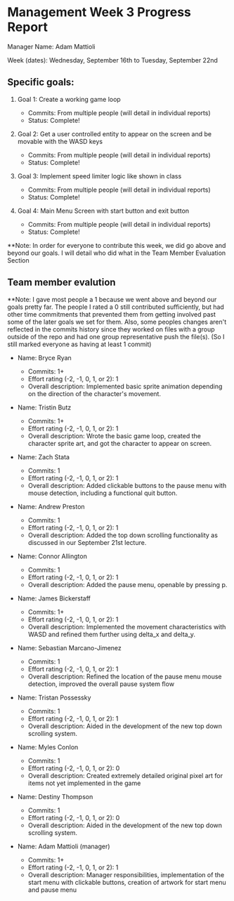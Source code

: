 # Management Week 3 Progress Report

Manager Name: Adam Mattioli

Week (dates): Wednesday, September 16th to Tuesday, September 22nd

## Specific goals:

1. Goal 1: Create a working game loop
	* Commits: From multiple people (will detail in individual reports)
	* Status: Complete!

2. Goal 2: Get a user controlled entity to appear on the screen and be movable with the WASD keys
	* Commits: From multiple people (will detail in individual reports)
	* Status: Complete!
	
3. Goal 3: Implement speed limiter logic like shown in class
	* Commits: From multiple people (will detail in individual reports)
	* Status: Complete!
	
4. Goal 4: Main Menu Screen with start button and exit button
	* Commits: From multiple people (will detail in individual reports)
	* Status: Complete!
	
**Note: In order for everyone to contribute this week, we did go above and beyond our goals.
I will detail who did what in the Team Member Evaluation Section

## Team member evalution

**Note: I gave most people a 1 because we went above and beyond our goals pretty far.
The people I rated a 0 still contributed sufficiently, but had other time commitments that
prevented them from getting involved past some of the later goals we set for them.
Also, some peoples changes aren't reflected in the commits history since they worked on files
with a group outside of the repo and had one group representative push the file(s). 
(So I still marked everyone as having at least 1 commit)

* Name: Bryce Ryan
	* Commits: 1+
	* Effort rating (-2, -1, 0, 1, or 2): 1
	* Overall description: Implemented basic sprite animation depending
	on the direction of the character's movement.

* Name: Tristin Butz
	* Commits: 1+
	* Effort rating (-2, -1, 0, 1, or 2): 1
	* Overall description: Wrote the basic game loop, created the character sprite
	art, and got the character to appear on screen.
	
* Name: Zach Stata
	* Commits: 1
	* Effort rating (-2, -1, 0, 1, or 2): 1
	* Overall description: Added clickable buttons to the pause menu with
	mouse detection, including a functional quit button.

* Name: Andrew Preston
	* Commits: 1
	* Effort rating (-2, -1, 0, 1, or 2): 1
	* Overall description: Added the top down scrolling functionality
	as discussed in our September 21st lecture.

* Name: Connor Allington
	* Commits: 1
	* Effort rating (-2, -1, 0, 1, or 2): 1
	* Overall description: Added the pause menu, openable by pressing p.

* Name: James Bickerstaff
	* Commits: 1+
	* Effort rating (-2, -1, 0, 1, or 2): 1
	* Overall description: Implemented the movement characteristics with WASD
	and refined them further using delta_x and delta_y.

* Name: Sebastian Marcano-Jimenez
	* Commits: 1
	* Effort rating (-2, -1, 0, 1, or 2): 1
	* Overall description: Refined the location of the pause menu mouse
	detection, improved the overall pause system flow

* Name: Tristan Possessky
	* Commits: 1
	* Effort rating (-2, -1, 0, 1, or 2): 1
	* Overall description: Aided in the development of the new top down
	scrolling system.

* Name: Myles Conlon
	* Commits: 1
	* Effort rating (-2, -1, 0, 1, or 2): 0
	* Overall description: Created extremely detailed original pixel art for 
	items not yet implemented in the game

* Name: Destiny Thompson
	* Commits: 1
	* Effort rating (-2, -1, 0, 1, or 2): 0
	* Overall description: Aided in the development of the new top down
	scrolling system.
	
* Name: Adam Mattioli (manager)
	* Commits: 1+
	* Effort rating (-2, -1, 0, 1, or 2): 1
	* Overall description: Manager responsibilities, implementation of the start menu
	with clickable buttons, creation of artwork for start menu and pause menu
